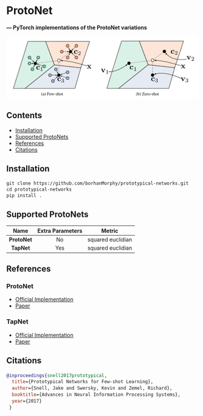 # ProtoNet

**&mdash; PyTorch implementations of the ProtoNet variations**

<!-- TODO add badges -->

<img src="/resources/prototypes.png"/>

## Contents

- [Installation](#installation)
- [Supported ProtoNets](#supported-protonets)
- [References](#references)
- [Citations](#citations)

## Installation

```
git clone https://github.com/borhanMorphy/prototypical-networks.git
cd prototypical-networks
pip install .
```

## Supported ProtoNets

|     Name     | Extra Parameters |      Metric       |
| :----------: | :--------------: | :---------------: |
| **ProtoNet** |        No        | squared euclidian |
|  **TapNet**  |       Yes        | squared euclidian |

## References

### ProtoNet

- [Official Implementation](https://github.com/jakesnell/prototypical-networks)
- [Paper](https://arxiv.org/pdf/1703.05175.pdf)

### TapNet

- [Official Implementation](https://github.com/istarjun/TapNet)
- [Paper](https://arxiv.org/pdf/1905.06549.pdf)

## Citations

```bibtex
@inproceedings{snell2017prototypical,
  title={Prototypical Networks for Few-shot Learning},
  author={Snell, Jake and Swersky, Kevin and Zemel, Richard},
  booktitle={Advances in Neural Information Processing Systems},
  year={2017}
 }
```
